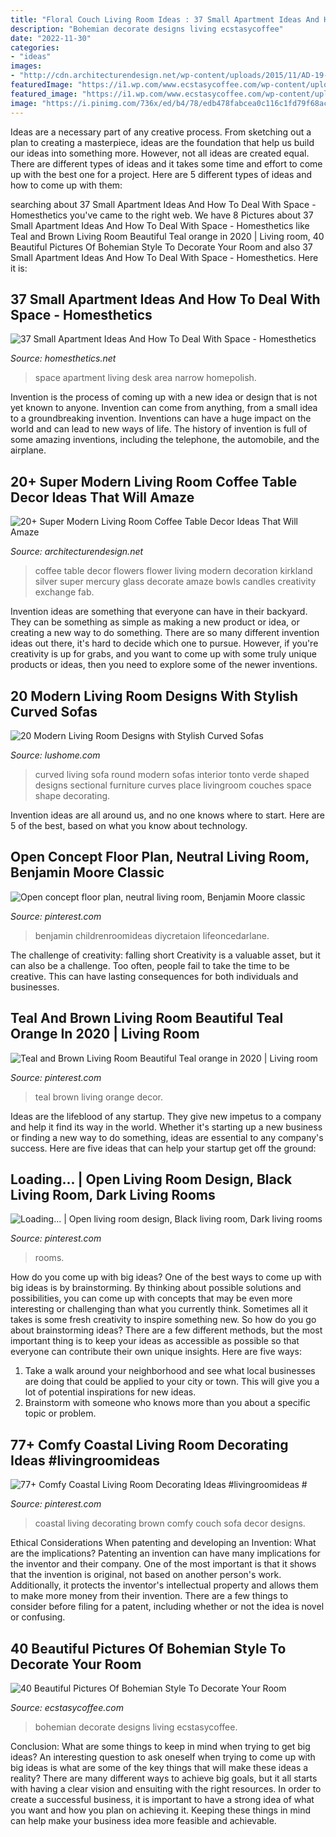 ```yaml
---
title: "Floral Couch Living Room Ideas : 37 Small Apartment Ideas And How To Deal With Space"
description: "Bohemian decorate designs living ecstasycoffee"
date: "2022-11-30"
categories:
- "ideas"
images:
- "http://cdn.architecturendesign.net/wp-content/uploads/2015/11/AD-19-creative-adorable-flower-coffee-table-decor.jpg"
featuredImage: "https://i1.wp.com/www.ecstasycoffee.com/wp-content/uploads/2016/10/Bohemian-Living-Room-Designs-44.jpg?resize=600%2C749"
featured_image: "https://i1.wp.com/www.ecstasycoffee.com/wp-content/uploads/2016/10/Bohemian-Living-Room-Designs-44.jpg?resize=600%2C749"
image: "https://i.pinimg.com/736x/ed/b4/78/edb478fabcea0c116c1fd79f68ac6044.jpg"
---
```



Ideas are a necessary part of any creative process. From sketching out a plan to creating a masterpiece, ideas are the foundation that help us build our ideas into something more. However, not all ideas are created equal. There are different types of ideas and it takes some time and effort to come up with the best one for a project. Here are 5 different types of ideas and how to come up with them: 

	

		
searching about 37 Small Apartment Ideas And How To Deal With Space - Homesthetics you've came to the right web. We have 8 Pictures about 37 Small Apartment Ideas And How To Deal With Space - Homesthetics like Teal and Brown Living Room Beautiful Teal orange in 2020 | Living room, 40 Beautiful Pictures Of Bohemian Style To Decorate Your Room and also 37 Small Apartment Ideas And How To Deal With Space - Homesthetics. Here it is:
		
    
## 37 Small Apartment Ideas And How To Deal With Space - Homesthetics

<img loading=lazy src="http://cdn.homesthetics.net/wp-content/uploads/2016/09/35.jpg" onerror="this.onerror=null;this.src='https://tse2.mm.bing.net/th?id=OIP.lfJvYFDYndinJZMBfR1kTQHaLI&amp;pid=15.1';" alt="37 Small Apartment Ideas And How To Deal With Space - Homesthetics">

_Source: homesthetics.net_

>space apartment living desk area narrow homepolish. 

	

Invention is the process of coming up with a new idea or design that is not yet known to anyone. Invention can come from anything, from a small idea to a groundbreaking invention. Inventions can have a huge impact on the world and can lead to new ways of life. The history of invention is full of some amazing inventions, including the telephone, the automobile, and the airplane.

    
## 20+ Super Modern Living Room Coffee Table Decor Ideas That Will Amaze

<img loading=lazy src="http://cdn.architecturendesign.net/wp-content/uploads/2015/11/AD-19-creative-adorable-flower-coffee-table-decor.jpg" onerror="this.onerror=null;this.src='https://tse3.mm.bing.net/th?id=OIP.36Vf7fsXXKrlDgYqCOT8KwHaLA&amp;pid=15.1';" alt="20+ Super Modern Living Room Coffee Table Decor Ideas That Will Amaze">

_Source: architecturendesign.net_

>coffee table decor flowers flower living modern decoration kirkland silver super mercury glass decorate amaze bowls candles creativity exchange fab. 

	

Invention ideas are something that everyone can have in their backyard. They can be something as simple as making a new product or idea, or creating a new way to do something. There are so many different invention ideas out there, it's hard to decide which one to pursue. However, if you're creativity is up for grabs, and you want to come up with some truly unique products or ideas, then you need to explore some of the newer inventions.

    
## 20 Modern Living Room Designs With Stylish Curved Sofas

<img loading=lazy src="https://www.lushome.com/wp-content/uploads/2015/01/modern-living-room-furniture-curved-sofas-14.jpg" onerror="this.onerror=null;this.src='https://tse4.mm.bing.net/th?id=OIP.zlbEZ5sR6G1bha_ld4Nf1gHaFB&amp;pid=15.1';" alt="20 Modern Living Room Designs with Stylish Curved Sofas">

_Source: lushome.com_

>curved living sofa round modern sofas interior tonto verde shaped designs sectional furniture curves place livingroom couches space shape decorating. 

	

Invention ideas are all around us, and no one knows where to start. Here are 5 of the best, based on what you know about technology. 

    
## Open Concept Floor Plan, Neutral Living Room, Benjamin Moore Classic

<img loading=lazy src="https://i.pinimg.com/736x/ed/b4/78/edb478fabcea0c116c1fd79f68ac6044.jpg" onerror="this.onerror=null;this.src='https://tse1.mm.bing.net/th?id=OIP.x8ratLGGFAH91HB6Fh-0XQHaJ4&amp;pid=15.1';" alt="Open concept floor plan, neutral living room, Benjamin Moore classic">

_Source: pinterest.com_

>benjamin childrenroomideas diycretaion lifeoncedarlane. 

	

The challenge of creativity: falling short
Creativity is a valuable asset, but it can also be a challenge. Too often, people fail to take the time to be creative. This can have lasting consequences for both individuals and businesses.

    
## Teal And Brown Living Room Beautiful Teal Orange In 2020 | Living Room

<img loading=lazy src="https://i.pinimg.com/736x/89/5c/a7/895ca781e680424ac577e6fe8a0f7e99.jpg" onerror="this.onerror=null;this.src='https://tse3.mm.bing.net/th?id=OIP.-pdRLtbhZvRR-MRLUS5LQwHaJ3&amp;pid=15.1';" alt="Teal and Brown Living Room Beautiful Teal orange in 2020 | Living room">

_Source: pinterest.com_

>teal brown living orange decor. 

	

Ideas are the lifeblood of any startup. They give new impetus to a company and help it find its way in the world. Whether it's starting up a new business or finding a new way to do something, ideas are essential to any company's success. Here are five ideas that can help your startup get off the ground: 

    
## Loading... | Open Living Room Design, Black Living Room, Dark Living Rooms

<img loading=lazy src="https://i.pinimg.com/736x/c7/b2/54/c7b254e6b542c2f2374698eee08702c9.jpg" onerror="this.onerror=null;this.src='https://tse3.mm.bing.net/th?id=OIP.tpTTEC3sYw5e8gcI1cMNHQHaLH&amp;pid=15.1';" alt="Loading... | Open living room design, Black living room, Dark living rooms">

_Source: pinterest.com_

>rooms. 

	

How do you come up with big ideas?
One of the best ways to come up with big ideas is by brainstorming. By thinking about possible solutions and possibilities, you can come up with concepts that may be even more interesting or challenging than what you currently think. Sometimes all it takes is some fresh creativity to inspire something new. So how do you go about brainstorming ideas? There are a few different methods, but the most important thing is to keep your ideas as accessible as possible so that everyone can contribute their own unique insights. Here are five ways: 
1) Take a walk around your neighborhood and see what local businesses are doing that could be applied to your city or town. This will give you a lot of potential inspirations for new ideas. 
2) Brainstorm with someone who knows more than you about a specific topic or problem.

    
## 77+ Comfy Coastal Living Room Decorating Ideas #livingroomideas #

<img loading=lazy src="https://i.pinimg.com/736x/c1/6e/e5/c16ee595c6ccc4585447f9a0b4982885.jpg" onerror="this.onerror=null;this.src='https://tse1.mm.bing.net/th?id=OIP.bT0anaaevqt3JeP0ZO88sAHaJ3&amp;pid=15.1';" alt="77+ Comfy Coastal Living Room Decorating Ideas #livingroomideas #">

_Source: pinterest.com_

>coastal living decorating brown comfy couch sofa decor designs. 

	

Ethical Considerations When patenting and developing an Invention: What are the implications?
Patenting an invention can have many implications for the inventor and their company. One of the most important is that it shows that the invention is original, not based on another person's work. Additionally, it protects the inventor's intellectual property and allows them to make more money from their invention. There are a few things to consider before filing for a patent, including whether or not the idea is novel or confusing.

    
## 40 Beautiful Pictures Of Bohemian Style To Decorate Your Room

<img loading=lazy src="https://i1.wp.com/www.ecstasycoffee.com/wp-content/uploads/2016/10/Bohemian-Living-Room-Designs-44.jpg?resize=600%2C749" onerror="this.onerror=null;this.src='https://tse3.mm.bing.net/th?id=OIP.6kSf4YPhG46k3psxvY1IdQHaJP&amp;pid=15.1';" alt="40 Beautiful Pictures Of Bohemian Style To Decorate Your Room">

_Source: ecstasycoffee.com_

>bohemian decorate designs living ecstasycoffee. 

	

Conclusion: What are some things to keep in mind when trying to get big ideas?
An interesting question to ask oneself when trying to come up with big ideas is what are some of the key things that will make these ideas a reality? There are many different ways to achieve big goals, but it all starts with having a clear vision and ensuiting with the right resources. In order to create a successful business, it is important to have a strong idea of what you want and how you plan on achieving it. Keeping these things in mind can help make your business idea more feasible and achievable.

